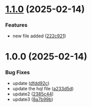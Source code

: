 # [1.1.0](https://github.com/ligadata-yaraAbbas/semantic-release-test/compare/v1.0.0...v1.1.0) (2025-02-14)


### Features

* new file added ([222c921](https://github.com/ligadata-yaraAbbas/semantic-release-test/commit/222c921197df51c4057a5253eaed41273d1370c7))

# 1.0.0 (2025-02-14)


### Bug Fixes

* update ([dfdd92c](https://github.com/ligadata-yaraAbbas/semantic-release-test/commit/dfdd92c66fc4db2f2e15ccd3e05d396f03c717aa))
* update the hql file ([a233d5d](https://github.com/ligadata-yaraAbbas/semantic-release-test/commit/a233d5d5085bfe27ce7b9ed413ecd6b81cb3a14a))
* update2 ([2385c44](https://github.com/ligadata-yaraAbbas/semantic-release-test/commit/2385c44b63a0745732799b61bd7ca9084d143c99))
* update3 ([8a7b99b](https://github.com/ligadata-yaraAbbas/semantic-release-test/commit/8a7b99b5993ba4d64660953b97838692c57bfe40))

